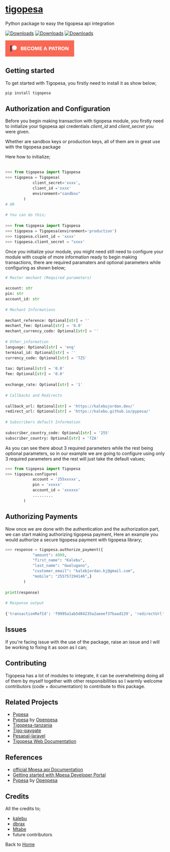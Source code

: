 # [tigopesa](https://kalebu.github.io/tigopesa)

Python package to easy the tigopesa api integration

[![Downloads](https://pepy.tech/badge/tigopesa)](https://pepy.tech/project/tigopesa)
[![Downloads](https://pepy.tech/badge/tigopesa/month)](https://pepy.tech/project/tigopesa)
[![Downloads](https://pepy.tech/badge/tigopesa/week)](https://pepy.tech/project/tigopesa)


![Become a Patron](pictures/become_a_patron_button.png)

## Getting started

To get started with Tigopesa, you firstly need to install it as show below;

```bash
pip install tigopesa
```

## Authorization and Configuration

Before you begin making transaction with tigopesa module, you firstly need to initialize your tigopesa api credentials *client_id* and *client_secret* you were given.

Whether are sandbox keys or production keys, all of them are in great use with the tigopesa package

Here how to initialize;

```python

>>> from tigopesa import Tigopesa
>>> tigopesa = Tigopesa(
            client_secret='xxxx',
            client_id ='xxxx'
            environment="sandbox"
        )
# OR 

# You can do this;

>>> from tigopesa import Tigopesa
>>> tigopesa = Tigopesa(environment='production')
>>> tigopesa.client_id = 'xxxx'
>>> tigopesa.client_secret = "xxxx'

```

Once you initialize your module, you might need still need to configure your module with couple of more information ready to begin making transactions, there are required paramaters and optional parameters while configuring as shown below;

```python
# Master mechant (Required parameters)

account: str
pin: str
account_id: str

# Mechant Informations

mechant_reference: Optional[str] = ''
mechant_fee: Optional[str] = '0.0'
mechant_currency_code: Optional[str] = ''

# Other_information
language: Optional[str] = 'eng'
terminal_id: Optional[str] = ''
currency_code: Optional[str] = 'TZS'

tax: Optional[str] = '0.0'
fee: Optional[str] = '0.0'

exchange_rate: Optional[str] = '1'

# Callbacks and Redirects

callback_url: Optional[str] = 'https://kalebujordan.dev/'
redirect_url: Optional[str] = 'https://kalebu.github.io/pypesa/'

# Subscribers default Information

subscriber_country_code: Optional[str] = '255'
subscriber_country: Optional[str] = 'TZA'
```

As you can see there about 3 required parameters while the rest being optional parameters, so in our example we are going to configure using only 3 required parameters and the rest will just take the default values;

```python
>>> from tigopesa import Tigopesa
>>> tigopesa.configure(
            account = '255xxxxx', 
            pin = 'xxxxx'
            account_id = 'xxxxxx'
            .........
        )
```

## Authorizing Payments 

Now once we are done with the authentication and the authorization part, we can start making authorizing tigopesa payment, Here an example you would authorize a secure tigopesa payment with tigopesa library;

```python
>>> response = tigopesa.authorize_payment({
            "amount": 4999,
            "first_name": "Kalebu",
            "last_name": "Gwalugano",
            "customer_email": "kalebjordan.kj@gmail.com",
            "mobile": "255757294146",}
        )

print(response)

# Response output 

{'transactionRefId': 'f9995a1ab5d04235a2aeeef37baad129', 'redirectUrl': 'https://secure.tigo.com/v1/tigo/payment-auth/transactions?auth_code=CgFsXfSZRL&transaction_ref_id=f9995a1ab5d04235a2aeeef37baad129&lang=eng', 'authCode': 'CgFsXfSZRL', 'creationDateTime': 'Sat, 1 May 2021 20:50:34 UTC', 'SessionLife': 600}
```

## Issues

If you're facing issue with the use of the package, raise an issue and I will be working to fixing it as soon as I can;

## Contributing

Tigopesa has a lot of modules to integrate, it can be overwhelming doing all of them by myself together with other responsibilities so I warmly welcome contributors (code + documentation) to contribute to this package.

## Related Projects 

- [Pypesa](https://kalebu.github.io/pypesa)
- [Pypesa](https://github.com/openpesa/pypesa) by [Openpesa](https://github.com/openpesa)
- [Tigopesa-tanzania](https://github.com/dbrax/tigopesa-tanzania)
- [Tigo-paygate](https://github.com/bentesha/tigo-paygate)
- [Pesapal-laravel](https://github.com/dbrax/pesapal-laravel)
- [Tigopesa Web Documentation](https://github.com/zechtz/tigoPesa)

## References

- [official Mpesa api Documentation](https://openapiportal.m-pesa.com/api-documentation)    
- [Getting started with Mpesa Developer Portal](https://dev.to/alphaolomi/getting-started-with-mpesa-developer-portal-46a4)
- [Pypesa](https://github.com/openpesa/pypesa) by [Openpesa](https://github.com/openpesa)

## Credits

All the credits to;

- [kalebu](https://kalebu.github.io/)
- [dbrax](https://github.com/dbrax)
- [Mtabe](https://github.com/zechtz)
- future contributors


Back to [Home](https://kalebu.github.io/)